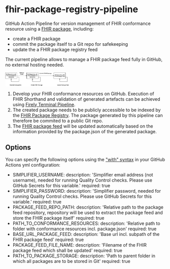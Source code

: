 # fhir-package-registry-pipeline

GitHub Action Pipeline for version management of FHIR conformance resource using a [FHIR package](https://registry.fhir.org/learn), including:
  * create a FHIR package
  * commit the package itself to a Git repo for safekeeping
  * update the a FHIR package registry feed 

The current pipeline allows to manage a FHIR package feed fully in GitHub, no external hosting needed.

<img align="center" width="40%" src="fhir-package-registry-pipeline.png">

1. Develop your FHIR conformance resources on GitHub. Execution of FHIR Shorthand and validation of generated artefacts can be achieved using [Firely Terminal Pipeline](https://github.com/FirelyTeam/firely-terminal-pipeline/).
2. The created package needs to be publicly accessible to be indexed by the [FHIR Package Registry](https://registry.fhir.org). The package generated by this pipeline can therefore be commited to a public Git repo.
3. The [FHIR package feed](https://registry.fhir.org/submit) will be updated automatically based on the information provided by the package.json of the generated package.

## Options

You can specify the following options using the ["with" syntax](https://docs.github.com/en/actions/reference/workflow-syntax-for-github-actions#jobsjob_idstepswith) in your GitHub Actions yml configuration:

 * SIMPLIFIER_USERNAME:
    description: 'Simplifier email address (not username), needed for running Quality Control checks. Please use GitHub Secrets for this variable.'
    required: true
 * SIMPLIFIER_PASSWORD:
    description: 'Simplifier password, needed for running Quality Control checks. Please use GitHub Secrets for this variable.'
    required: true
 * PACKAGE_FEED_REPO_PATH:
   description: 'Relative path to the package feed repository, repository will be used to extract the package feed and store the FHIR package itself'
   required: true
 * PATH_TO_CONFORMANCE_RESOURCES:
   description: 'Relative path to folder with conformance resources incl. package.json'
   required: true
 * BASE_URL_PACKAGE_FEED:
   description: 'Base url incl. subpath of the FHIR package feed'
   required: true
 * PACKAGE_FEED_FILE_NAME:
   description: 'Filename of the FHIR package feed which shall be updated'
   required: true
 * PATH_TO_PACKAGE_STORAGE:
   description: 'Path to parent folder in which all packages are to be stored in Git'
   required: true
